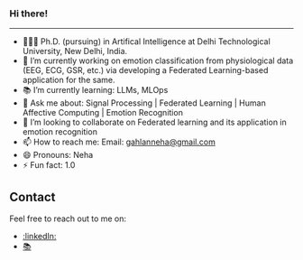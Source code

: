 ### Hi there!
--------------------
+ 🧑🏻‍🎓 Ph.D. (pursuing) in Artifical Intelligence at Delhi Technological University, New Delhi, India.
+ 🌱 I’m currently working on emotion classification from physiological data (EEG, ECG, GSR, etc.) via developing a Federated Learning-based application for the same.
+ 📚 I’m currently learning: LLMs, MLOps
+ 💬 Ask me about: Signal Processing | Federated Learning | Human Affective Computing | Emotion Recognition
+ 👯 I’m looking to collaborate on Federated learning and its application in emotion recognition
+ 📫 How to reach me: Email: gahlanneha@gmail.com
+ 😄 Pronouns: Neha
+ ⚡ Fun fact: 1.0

## Contact

Feel free to reach out to me on:

* [:linkedIn:](https://www.linkedin.com/help/linkedin/answer/a522735)
* [:books:](https://scholar.google.com/intl/en/scholar/citations.html)

